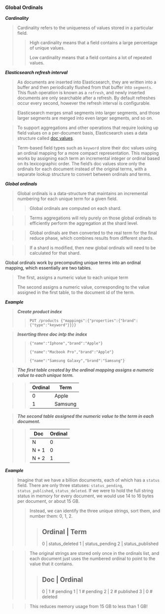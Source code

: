 ### Global Ordinals

***Cardinality***
> 
> Cardinality refers to the uniqueness of values stored in a particular field.
>> High cardinality means that a field contains a large percentage of unique values.
>>
>> Low cardinality means that a field contains a lot of repeated values. 
>>

***Elasticsearch refresh interval***

> As documents are inserted into Elasticsearch, they are written into a buffer and then periodically flushed from that buffer into `segments`. This flush operation is known as a `refresh`, and newly inserted documents are only searchable after a refresh. By default refreshes occur every second, however the refresh interval is configurable.
> 

>  Elasticsearch merges small segments into larger segments, and those larger segments are merged into even larger segments, and so on. 
> 

> To support aggregations and other operations that require looking up field values on a per-document basis, Elasticsearch uses a data structure called [doc values](https://www.elastic.co/guide/en/elasticsearch/reference/7.17/doc-values.html).
> 

> Term-based field types such as `keyword` store their doc values using an ordinal mapping for a more compact representation. This mapping works by assigning each term an incremental integer or ordinal based on its lexicographic order. The field’s doc values store only the ordinals for each document instead of the original terms, with a separate lookup structure to convert between ordinals and terms.
> 

***Global ordinals***

>  Global ordinals is a data-structure that maintains an incremental numbering for each unique term for a given field. 
>> Global ordinals are computed on each shard.
>>

>> Terms aggregations will rely purely on those global ordinals to efficiently perform the aggregation at the shard level. 
>>

>> Global ordinals are then converted  to the real term for the final reduce phase, which combines results from different shards.
>>
 
>> If a shard is modified, then new global ordinals will need to be calculated for that shard.
>> 

Global ordinals work by precomputing unique terms into an ordinal mapping, which essentially are two tables.

> The first, assigns a numeric value to each unique term
> 
> The second assigns a numeric value, corresponding to the value assigned in the first table, to the document id of the term. 
> 

***Example***

> ***Create product index***
>> `PUT /products {"mappings":{"properties":{"brand":{"type":"keyword"}}}}`

> ***Inserting three doc intp the index***
>> `{"name":"Iphone","brand":"Apple"}`
>>
>> `{"name":"Macbook Pro","brand":"Apple"}`
>> 
>> `{"name":"Samsung Galaxy","brand":"Samsung"}`

> ***The first table created by the ordinal mapping assigns a numeric value to each unique term.***

>> | Ordinal |  Term   |
>> | --------| --------|
>> | 0       | Apple   |
>> | 1       | Samsung |
>> 

> ***The second table assigned the numeric value to the term in each document.***

>> | Doc     |  Ordinal |
>> | --------| ---------|
>> | N       | 0        |
>> | N + 1   | 0        |
>> | N + 2   | 1        |   
>> 

***Example***

> Imagine that we have a billion documents, each of which has a `status` field. There are only three statuses: `status_pending`, `status_published`, `status_deleted`. If we were to hold the full string status in memory for every document, we would use 14 to 16 bytes per document, or about 15 GB.
>> Instead, we can identify the three unique strings, sort them, and number them: 0, 1, 2. 
>>> Ordinal | Term
>>> -------------------
>>> 0       | status_deleted
>>> 1       | status_pending
>>> 2       | status_published
>>> 

>> The original strings are stored only once in the ordinals list, and each document just uses the numbered ordinal to point to the value that it contains.
>>> Doc     | Ordinal
>>> -------------------------
>>> 0       | 1  # pending
>>> 1       | 1  # pending
>>> 2       | 2  # published
>>> 3       | 0  # deleted
>>> 

>> This reduces memory usage from 15 GB to less than 1 GB!
>> 



